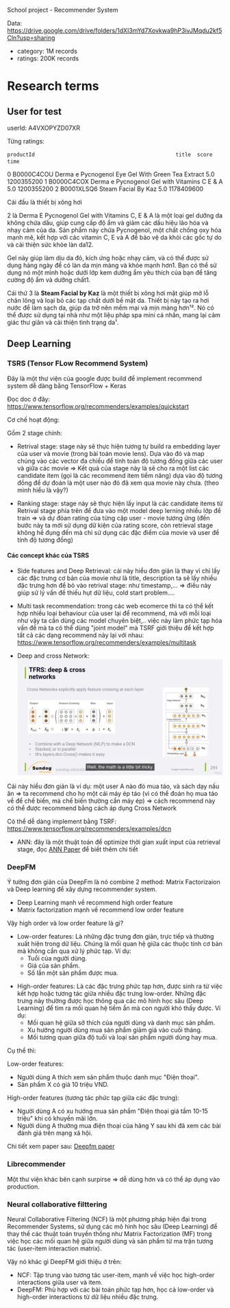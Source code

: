 School project - Recommender System

Data: https://drive.google.com/drive/folders/1dXl3mYd7Xovkwa9hP3ivJMqdu2kf5Cln?usp=sharing

- category: 1M records
- ratings: 200K records

# Research terms

## User for test

userId: A4VXOPYZD07XR

Từng ratings:

    productId                                              title  score        time

0 B0000C4COU Derma e Pycnogenol Eye Gel With Green Tea Extract 5.0 1200355200
1 B0000C4COX Derma e Pycnogenol Gel with Vitamins C E & A 5.0 1200355200
2 B0001XLSQ6 Steam Facial By Kaz 5.0 1178409600

Cái đầu là thiết bị xông hơi

2 là Derma E Pycnogenol Gel with Vitamins C, E & A là một loại gel dưỡng da không chứa dầu, giúp cung cấp độ ẩm và giảm các dấu hiệu lão hóa và nhạy cảm của da. Sản phẩm này chứa Pycnogenol, một chất chống oxy hóa mạnh mẽ, kết hợp với các vitamin C, E và A để bảo vệ da khỏi các gốc tự do và cải thiện sức khỏe làn da12.

Gel này giúp làm dịu da đỏ, kích ứng hoặc nhạy cảm, và có thể được sử dụng hàng ngày để có làn da mịn màng và khỏe mạnh hơn1. Bạn có thể sử dụng nó một mình hoặc dưới lớp kem dưỡng ẩm yêu thích của bạn để tăng cường độ ẩm và dưỡng chất1.

Cái thứ 3 là
**Steam Facial by Kaz** là một thiết bị xông hơi mặt giúp mở lỗ chân lông và loại bỏ các tạp chất dưới bề mặt da. Thiết bị này tạo ra hơi nước để làm sạch da, giúp da trở nên mềm mại và mịn màng hơn¹². Nó có thể được sử dụng tại nhà như một liệu pháp spa mini cá nhân, mang lại cảm giác thư giãn và cải thiện tình trạng da¹.

## Deep Learning

### TSRS (Tensor FLow Recommend System)

Đây là một thư viện của google được build để implement recommend system dễ dàng bằng TensorFlow + Keras

Đọc doc ở đây: https://www.tensorflow.org/recommenders/examples/quickstart

Cơ chế hoạt động:

Gồm 2 stage chính:

- Retrival stage: stage này sẽ thực hiện tương tự build ra embedding layer của user và movie (trong bài toán movie lens). Dựa vào đó và map chúng vào các vector đa chiều để tính toán độ tương đồng giữa các user và giữa các movie
  => Kết quả của stage này là sẽ cho ra một list các candidate item (gọi là các recommend item tiềm năng) dựa vào độ tương đồng để dự đoán là một user nào đó đã xem qua movie này chưa. (theo mình hiểu là vậy?)

- Ranking stage: stage này sẽ thực hiện lấy input là các candidate items từ Retrival stage phía trên để đưa vào một model deep lerning nhiều lớp để train => và dự đóan rating của từng cặp user - movie tương ứng (đến bước này ta mới sử dụng dữ kiện của rating score, còn retrieval stage không hề đụng đến mà chỉ sử dụng các đặc điểm của movie và user để tính độ tương đồng)

#### Các concept khác của TSRS

- Side features and Deep Retrieval: cái này hiểu đơn giản là thay vì chỉ lấy các đặc trưng cơ bản của movie như là title, description ta sẽ lấy nhiều đặc trưng hơn để bỏ vào retrival stage: như timestamp,... => điều này giúp sử lý vấn đề thiếu hụt dữ liệu, cold start problem....

- Multi task recommendation: trong các web ecomerce thì ta có thể kết hợp nhiều loại behaviour của user lại để recommend, mà với mỗi loại như vậy ta cần dùng các model chuyên biệt,.. việc này làm phức tạp hóa vấn đề mà ta có thể dùng "joint model" mà TSRF giới thiệu để kết hợp tất cả các dạng recommend này lại với nhau: https://www.tensorflow.org/recommenders/examples/multitask

- Deep and cross Network:
  ![alt text](Pictures/d1b5b5a2d7506d0e3441.jpg)

Cái này hiểu đơn giản là ví dụ: một user A nào đó mua táo, và sách dạy nấu ăn => ta recommend cho họ một cái máy ép táo (vì có thể đoán họ mua táo về để chế biến, mà chế biến thường cần máy ép) => cách recommend này có thể được recommend bằng cách áp dụng Cross Network

Có thể dễ dàng implement bằng TSRF: https://www.tensorflow.org/recommenders/examples/dcn

- ANN: đây là một thuật toán để optimize thời gian xuất input của retrieval stage, đọc [ANN Paper](HelpfulPapers/ann.pdf) để biết thêm chi tiết

### DeepFM

Ý tưởng đơn giản của DeepFm là nó combine 2 method: Matrix Factorizaion và Deep learning để xây dựng recommender system.

- Deep Learning mạnh về recommend high order feature
- Matrix factorization mạnh về recommend low order feature

Vậy high order và low order feature là gì?

- Low-order features: Là những đặc trưng đơn giản, trực tiếp và thường xuất hiện trong dữ liệu. Chúng là mối quan hệ giữa các thuộc tính cơ bản mà không cần qua xử lý phức tạp.
  Ví dụ:
  - Tuổi của người dùng.
  - Giá của sản phẩm.
  - Số lần một sản phẩm được mua.

* High-order features: Là các đặc trưng phức tạp hơn, được sinh ra từ việc kết hợp hoặc tương tác giữa nhiều đặc trưng low-order. Những đặc trưng này thường được học thông qua các mô hình học sâu (Deep Learning) để tìm ra mối quan hệ tiềm ẩn mà con người khó thấy được.
  Ví dụ:
  - Mối quan hệ giữa sở thích của người dùng và danh mục sản phẩm.
  - Xu hướng người dùng mua sản phẩm giảm giá vào cuối tháng.
  - Mối tương quan giữa độ tuổi và loại sản phẩm người dùng hay mua.

Cụ thể thì:

Low-order features:

- Người dùng A thích xem sản phẩm thuộc danh mục "Điện thoại".
- Sản phẩm X có giá 10 triệu VND.

High-order features (tương tác phức tạp giữa các đặc trưng):

- Người dùng A có xu hướng mua sản phẩm "Điện thoại giá tầm 10-15 triệu" khi có khuyến mãi lớn.
- Người dùng A thường mua điện thoại của hãng Y sau khi đã xem các bài đánh giá trên mạng xã hội.

Chi tiết xem paper sau: [Deepfm paper](HelpfulPapers/deepfm.pdf)

### Librecommender

Một thư viện khác bên cạnh surpirse => dễ dùng hơn và có thể áp dụng vào production.

### Neural collaborative filttering

Neural Collaborative Filtering (NCF) là một phương pháp hiện đại trong Recommender Systems, sử dụng các mô hình học sâu (Deep Learning) để thay thế các thuật toán truyền thống như Matrix Factorization (MF) trong việc học các mối quan hệ giữa người dùng và sản phẩm từ ma trận tương tác (user-item interaction matrix).

Vậy nó khác gì DeepFM giới thiệu ở trên:

- NCF: Tập trung vào tương tác user-item, mạnh về việc học high-order interactions giữa user và item.
- DeepFM: Phù hợp với các bài toán phức tạp hơn, học cả low-order và high-order interactions từ dữ liệu nhiều đặc trưng.
